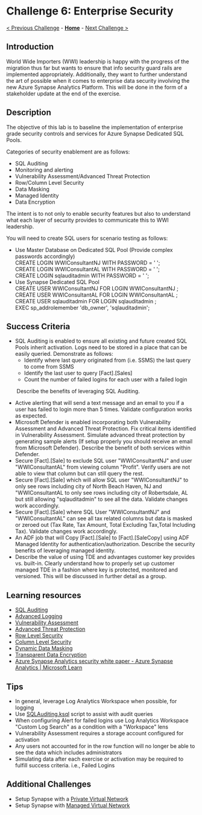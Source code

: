 # Challenge 6: Enterprise Security

[< Previous Challenge](./Challenge-05.md) - **[Home](../README.md)** - [Next Challenge >](./Challenge-07.md)

## Introduction

World Wide Importers (WWI) leadership is happy with the progress of the migration thus far but wants to ensure that info security guard rails are implemented appropriately. Additionally, they want to further understand the art of possible when it comes to enterprise data security involving the new Azure Synapse Analytics Platform. This will be done in the form of a stakeholder update at the end of the exercise.

## Description

The objective of this lab is to baseline the implementation of enterprise grade security controls and services for Azure Synapse Dedicated SQL Pools.

Categories of security enablement are as follows:

- SQL Auditing
- Monitoring and alerting
- Vulnerability Assessment/Advanced Threat Protection
- Row/Column Level Security
- Data Masking
- Managed Identity
- Data Encryption

The intent is to not only to enable security features but also to understand what each layer of security provides to communicate this to WWI leadership.

You will need to create SQL users for scenario testing as follows:

- Use Master Database on Dedicated SQL Pool (Provide complex passwords accordingly) \
 CREATE LOGIN WWIConsultantNJ WITH PASSWORD = ' '; \
 CREATE LOGIN WWIConsultantAL WITH PASSWORD = ' '; \
 CREATE LOGIN sqlauditadmin WITH PASSWORD = ' '; 
- Use Synapse Dedicated SQL Pool \
 CREATE USER WWIConsultantNJ FOR LOGIN WWIConsultantNJ ; \
 CREATE USER WWIConsultantAL FOR LOGIN WWIConsultantAL ; \
 CREATE USER sqlauditadmin FOR LOGIN sqlauditadmin ; \
 EXEC sp\_addrolemember 'db\_owner', 'sqlauditadmin'; 

## Success Criteria

- SQL Auditing is enabled to ensure all existing and future created SQL Pools inherit activation. Logs need to be stored in a place that can be easily queried. Demonstrate as follows:
  - Identify where last query originated from (i.e. SSMS) the last query to come from SSMS
  - Identify the last user to query [Fact].[Sales]
  - Count the number of failed logins for each user with a failed login

&nbsp; &nbsp; &nbsp; &nbsp;Describe the benefits of leveraging SQL Auditing.
- Active alerting that will send a text message and an email to you if a user has failed to login more than 5 times. Validate configuration works as expected.
- Microsoft Defender is enabled incorporating both Vulnerability Assessment and Advanced Threat Protection. Fix critical items identified in Vulnerability Assessment. Simulate advanced threat protection by generating sample alerts (If setup properly you should receive an email from Microsoft Defender). Describe the benefit of both services within Defender.
- Secure [Fact].[Sale] to exclude SQL user "WWIConsultantNJ" and user "WWIConsultantAL" from viewing column "Profit". Verify users are not able to view that column but can still query the rest.
- Secure [Fact].[Sale] which will allow SQL user "WWIConsultantNJ" to only see rows including city of North Beach Haven, NJ and "WWIConsultantAL to only see rows including city of Robertsdale, AL but still allowing "sqlauditadmin" to see all the data. Validate changes work accordingly.
- Secure [Fact].[Sale] where SQL User "WWIConsultantNJ" and "WWIConsultantAL" can see all tax related columns but data is masked or zeroed out (Tax Rate, Tax Amount, Total Excluding Tax,Total Including Tax). Validate changes work accordingly.
- An ADF job that will Copy [Fact].[Sale] to [Fact].[SaleCopy] using ADF Managed Identity for authentication/authorization. Describe the security benefits of leveraging managed identity.
- Describe the value of using TDE and advantages customer key provides vs. built-in. Clearly understand how to properly set up customer managed TDE in a fashion where key is protected, monitored and versioned. This will be discussed in further detail as a group.

## Learning resources

- [SQL Auditing](https://docs.microsoft.com/en-us/azure/azure-sql/database/auditing-overview?view=azuresql)
- [Advanced Logging](https://learn.microsoft.com/en-us/azure/azure-monitor/alerts/alerts-create-new-alert-rule?tabs=metric)
- [Vulnerability Assessment](https://learn.microsoft.com/en-us/azure/azure-sql/database/sql-vulnerability-assessment?view=azuresql&tabs=azure-powershell)
- [Advanced Threat Protection](https://docs.microsoft.com/en-us/azure/azure-sql/database/threat-detection-overview?view=azuresql)
- [Row Level Security](https://docs.microsoft.com/en-us/sql/relational-databases/security/row-level-security?view=sql-server-ver16)
- [Column Level Security](https://docs.microsoft.com/en-us/azure/synapse-analytics/sql-data-warehouse/column-level-security)
- [Dynamic Data Masking](https://docs.microsoft.com/en-us/azure/azure-sql/database/dynamic-data-masking-overview?view=azuresql)
- [Transparent Data Encryption](https://docs.microsoft.com/en-us/azure/azure-sql/database/transparent-data-encryption-tde-overview?view=azuresql&tabs=azure-portal)
- [Azure Synapse Analytics security white paper - Azure Synapse Analytics | Microsoft Learn](https://learn.microsoft.com/en-us/azure/synapse-analytics/guidance/security-white-paper-introduction)

## Tips

- In general, leverage Log Analytics Workspace when possible, for logging
- Use [SQLAuditing.ksql](../Student/Resources/Challenge6/SQLAuditing.ksql) script to assist with audit queries
- When configuring Alert for failed logins use Log Analytics Workspace "Custom Log Search" as a condition with a "Workspace" lens
- Vulnerability Assessment requires a storage account configured for activation
- Any users not accounted for in the row function will no longer be able to see the data which includes administrators
- Simulating data after each exercise or activation may be required to fulfill success criteria. i.e., Failed Logins

## Additional Challenges

- Setup Synapse with a [Private Virtual Network](https://techcommunity.microsoft.com/t5/azure-architecture-blog/understanding-azure-synapse-private-endpoints/ba-p/2281463)
- Setup Synapse with [Managed Virtual Network](https://docs.microsoft.com/en-us/azure/synapse-analytics/security/synapse-workspace-managed-vnet)

